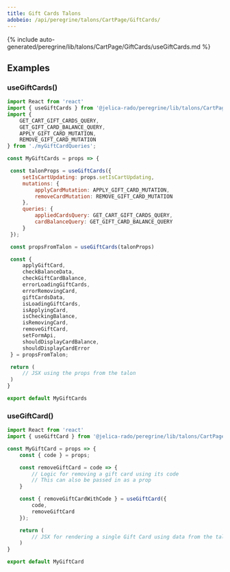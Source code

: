 ```yaml
---
title: Gift Cards Talons
adobeio: /api/peregrine/talons/CartPage/GiftCards/
---
```


<!--
The reference doc content is generated automatically from the source code.
To update this section, update the doc blocks in the source code
-->

{% include auto-generated/peregrine/lib/talons/CartPage/GiftCards/useGiftCards.md %}

## Examples

### useGiftCards()

```jsx
import React from 'react'
import { useGiftCards } from '@jelica-rado/peregrine/lib/talons/CartPage/GiftCards'
import {
    GET_CART_GIFT_CARDS_QUERY,
    GET_GIFT_CARD_BALANCE_QUERY,
    APPLY_GIFT_CARD_MUTATION,
    REMOVE_GIFT_CARD_MUTATION
} from './myGiftCardQueries';

const MyGiftCards = props => {

 const talonProps = useGiftCards({
     setIsCartUpdating: props.setIsCartUpdating,
     mutations: {
         applyCardMutation: APPLY_GIFT_CARD_MUTATION,
         removeCardMutation: REMOVE_GIFT_CARD_MUTATION
     },
     queries: {
         appliedCardsQuery: GET_CART_GIFT_CARDS_QUERY,
         cardBalanceQuery: GET_GIFT_CARD_BALANCE_QUERY
     }
 });

 const propsFromTalon = useGiftCards(talonProps)

 const {
     applyGiftCard,
     checkBalanceData,
     checkGiftCardBalance,
     errorLoadingGiftCards,
     errorRemovingCard,
     giftCardsData,
     isLoadingGiftCards,
     isApplyingCard,
     isCheckingBalance,
     isRemovingCard,
     removeGiftCard,
     setFormApi,
     shouldDisplayCardBalance,
     shouldDisplayCardError
 } = propsFromTalon;

 return (
     // JSX using the props from the talon
 )
}

export default MyGiftCards
```

### useGiftCard()

```jsx
import React from 'react'
import { useGiftCard } from '@jelica-rado/peregrine/lib/talons/CartPage/GiftCards/useGiftCard';

const MyGiftCard = props => {
    const { code } = props;

    const removeGiftCard = code => {
        // Logic for removing a gift card using its code
        // This can also be passed in as a prop
    }

    const { removeGiftCardWithCode } = useGiftCard({
        code,
        removeGiftCard
    });

    return (
        // JSX for rendering a single Gift Card using data from the talon
    )
}

export default MyGiftCard
```
